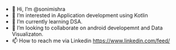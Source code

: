 - 👋 Hi, I’m @sonimishra
- 👀 I’m interested in Application development using Kotlin
- 🌱 I’m currently learning DSA.
- 💞️ I’m looking to collaborate on android developemnt and Data Visualizaton.
- 📫 How to reach me via Linkedin https://www.linkedin.com/feed/

<!---
sonimishraa/sonimishraa is a ✨ special ✨ repository because its `README.md` (this file) appears on your GitHub profile.
You can click the Preview link to take a look at your changes.
--->
